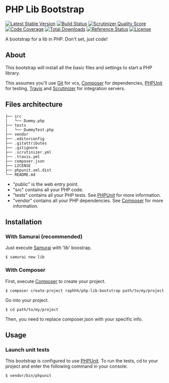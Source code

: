 # PHP Lib Bootstrap

[![Latest Stable Version](https://poser.pugx.org/raphhh/php-lib-bootstrap/v/stable.svg)](https://packagist.org/packages/raphhh/php-lib-bootstrap)
[![Build Status](https://travis-ci.org/Raphhh/php-lib-bootstrap.png)](https://travis-ci.org/Raphhh/php-lib-bootstrap)
[![Scrutinizer Quality Score](https://scrutinizer-ci.com/g/Raphhh/php-lib-bootstrap/badges/quality-score.png?b=master)](https://scrutinizer-ci.com/g/Raphhh/php-lib-bootstrap/)
[![Code Coverage](https://scrutinizer-ci.com/g/Raphhh/php-lib-bootstrap/badges/coverage.png?b=master)](https://scrutinizer-ci.com/g/Raphhh/php-lib-bootstrap/)
[![Total Downloads](https://poser.pugx.org/raphhh/php-lib-bootstrap/downloads.svg)](https://packagist.org/packages/raphhh/php-lib-bootstrap)
[![Reference Status](https://www.versioneye.com/php/raphhh:php-lib-bootstrap/reference_badge.svg?style=flat)](https://www.versioneye.com/php/raphhh:php-lib-bootstrap/references)
[![License](https://poser.pugx.org/raphhh/php-lib-bootstrap/license.svg)](https://packagist.org/packages/raphhh/php-lib-bootstrap)

A bootstrap for a lib in PHP. Don't set, just code!  


## About

This bootstrap will install all the basic files and settings to start a PHP library. 

This assumes you'll use [Git](http://git-scm.com/) for vcs, 
[Composer](https://getcomposer.org/) for dependencies, 
[PHPUnit](https://phpunit.de/) for testing, 
[Travis](https://travis-ci.org) and [Scrutinizer](https://scrutinizer-ci.com/) for integration servers.

## Files architecture

    ├── src
    |   └── Dummy.php
    ├── tests
    |   └── DummyTest.php
    ├── vendor
    ├── .editorconfig
    ├── .gitattributes
    ├── .gitignore
    ├── .scrutinizer.yml
    ├── .travis.yml
    ├── composer.json
    ├── LICENSE
    ├── phpunit.xml.dist
    └── README.md

- "public" is the web entry point.
- "src" contains all your PHP code.
- "tests" contains all your PHP tests. See [PHPUnit](https://phpunit.de/) for more information.
- "vendor" contains all your PHP dependencies. See [Composer](https://getcomposer.org/) for more information.

## Installation

### With Samurai (recommended)

Just execute [Samurai](https://github.com/Raphhh/samurai) with 'lib' boostrap.

```
$ samurai new lib
```

### With Composer

First, execute [Composer](https://getcomposer.org/) to create your project.

```
$ composer create-project raphhh/php-lib-bootstrap path/to/my/project
```

Go into your project.

```
$ cd path/to/my/project
```

Then, you need to replace composer.json with your specific info.

## Usage

### Launch unit tests

This bootstrap is configured to use [PHPUnit](https://phpunit.de). To run the tests, cd to your project and enter the following command in your console:
```
$ vendor/bin/phpunit
```
